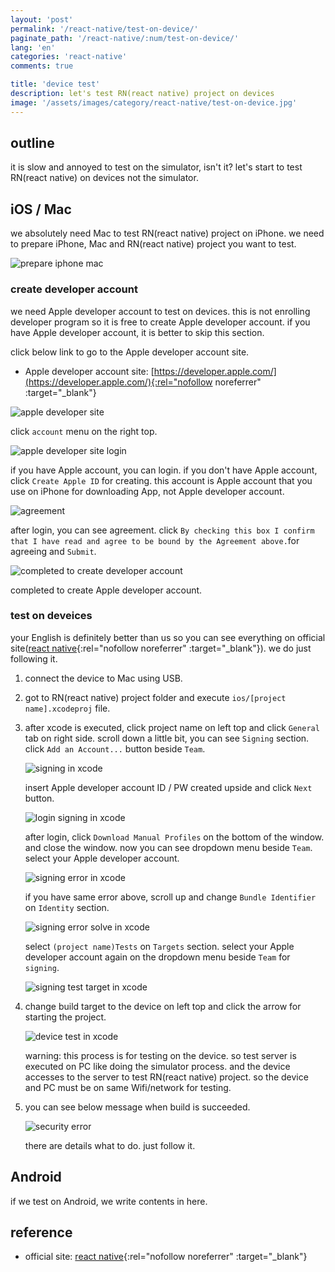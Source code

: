 ```yaml
---
layout: 'post'
permalink: '/react-native/test-on-device/'
paginate_path: '/react-native/:num/test-on-device/'
lang: 'en'
categories: 'react-native'
comments: true

title: 'device test'
description: let's test RN(react native) project on devices
image: '/assets/images/category/react-native/test-on-device.jpg'
---
```



## outline
it is slow and annoyed to test on the simulator, isn't it? let's start to test RN(react native) on devices not the simulator.

## iOS / Mac
we absolutely need Mac to test RN(react native) project on iPhone. we need to prepare iPhone, Mac and RN(react native) project you want to test.

![prepare iphone mac](/assets/images/category/react-native/test-on-device/mac-iphone.jpg)

### create developer account
we need Apple developer account to test on devices. this is not enrolling developer program so it is free to create Apple developer account. if you have Apple developer account, it is better to skip this section.

click below link to go to the Apple developer account site.

- Apple developer account site: [https://developer.apple.com/](https://developer.apple.com/){:rel="nofollow noreferrer" :target="_blank"}

![apple developer site](/assets/images/category/react-native/test-on-device/apple-developer-site.png)

click ```account``` menu on the right top.

![apple developer site login](/assets/images/category/react-native/test-on-device/apple-developer-site-login.png)

if you have Apple account, you can login. if you don't have Apple account, click ```Create Apple ID``` for creating. this account is Apple account that you use on iPhone for downloading App, not Apple developer account.

![agreement](/assets/images/category/react-native/test-on-device/agreement.png)

after login, you can see agreement. click ```By checking this box I confirm that I have read and agree to be bound by the Agreement above.```for agreeing and ```Submit```.

![completed to create developer account](/assets/images/category/react-native/test-on-device/completed-create-account.png)

completed to create Apple developer account.

### test on deveices
your English is definitely better than us so you can see everything on official site([react native](https://facebook.github.io/react-native/docs/running-on-device){:rel="nofollow noreferrer" :target="_blank"}). we do just following it.

1. connect the device to Mac using USB.
1. got to RN(react native) project folder and execute ```ios/[project name].xcodeproj``` file.
1. after xcode is executed, click project name on left top and click ```General``` tab on right side. scroll down a little bit, you can see ```Signing``` section. click ```Add an Account...``` button beside ```Team```.

    ![signing in xcode](/assets/images/category/react-native/test-on-device/signing.png)

    insert Apple developer account ID / PW created upside and click ```Next``` button.

    ![login signing in xcode](/assets/images/category/react-native/test-on-device/signing-login.png)

    after login, click ```Download Manual Profiles``` on the bottom of the window. and close the window.
    now you can see dropdown menu beside ```Team```. select your Apple developer account.

    ![signing error in xcode](/assets/images/category/react-native/test-on-device/signing-error.png)

    if you have same error above, scroll up and change ```Bundle Identifier``` on ```Identity``` section.

    ![signing error solve in xcode](/assets/images/category/react-native/test-on-device/signing-error-solve.png)

    select ```(project name)Tests``` on ```Targets``` section. select your Apple developer account again on the dropdown menu beside ```Team``` for ```signing```.

    ![signing test target in xcode](/assets/images/category/react-native/test-on-device/signing-target-test.png)
1. change build target to the device on left top and click the arrow for starting the project.

    ![device test in xcode](/assets/images/category/react-native/test-on-device/device-test.png)

    warning: this process is for testing on the device. so test server is executed on PC like doing the simulator process. and the device accesses to the server to test RN(react native) project. so the device and PC must be on same Wifi/network for testing.

1. you can see below message when build is succeeded.

    ![security error](/assets/images/category/react-native/test-on-device/security-error.png)

    there are details what to do. just follow it.

## Android
if we test on Android, we write contents in here.

## reference
- official site: [react native](https://facebook.github.io/react-native/docs/running-on-device){:rel="nofollow noreferrer" :target="_blank"}

